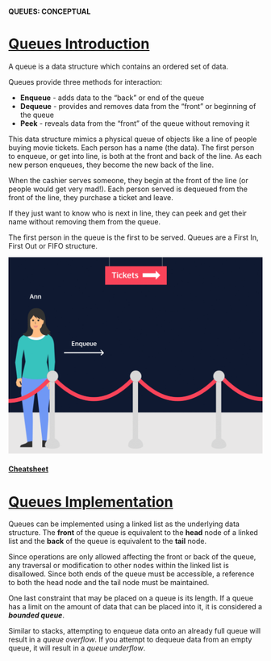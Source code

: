 #### QUEUES: CONCEPTUAL
# [Queues Introduction](https://www.codecademy.com/courses/linear-data-structures/lessons/learn-queues-general/exercises/queues-general-intro)
A queue is a data structure which contains an ordered set of data.

Queues provide three methods for interaction:
* **Enqueue** - adds data to the “back” or end of the queue
* **Dequeue** - provides and removes data from the “front” or beginning of the queue
* **Peek** - reveals data from the “front” of the queue without removing it

This data structure mimics a physical queue of objects like a line of people buying movie tickets. 
Each person has a name (the data). 
The first person to enqueue, or get into line, is both at the front and back of the line. 
As each new person enqueues, they become the new back of the line.

When the cashier serves someone, they begin at the front of the line (or people would get very mad!). 
Each person served is dequeued from the front of the line, they purchase a ticket and leave.

If they just want to know who is next in line, they can peek and get their name without removing them from the queue.

The first person in the queue is the first to be served. 
Queues are a First In, First Out or FIFO structure.
<p align="center">
  <img alt="Queues" src="movie_line.webp" width="600" />
</p>

#### [Cheatsheet](https://www.codecademy.com/learn/linear-data-structures/modules/cspath-queues/cheatsheet)

# [Queues Implementation](https://www.codecademy.com/courses/linear-data-structures/lessons/learn-queues-general/exercises/queues-general-implementation)
Queues can be implemented using a linked list as the underlying data structure. 
The **front** of the queue is equivalent to the **head** node of a linked list and the **back** of the queue is equivalent to the **tail** node.

Since operations are only allowed affecting the front or back of the queue, any traversal or modification to other nodes within the linked list is disallowed. 
Since both ends of the queue must be accessible, a reference to both the head node and the tail node must be maintained.

One last constraint that may be placed on a queue is its length. 
If a queue has a limit on the amount of data that can be placed into it, it is considered a ***bounded queue***.

Similar to stacks, attempting to enqueue data onto an already full queue will result in a *queue overflow*. 
If you attempt to dequeue data from an empty queue, it will result in a *queue underflow*.
